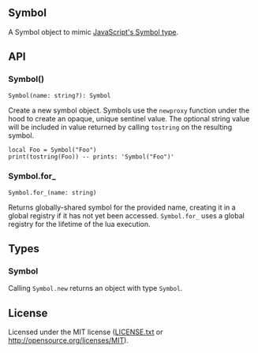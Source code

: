 ## Symbol

A Symbol object to mimic [JavaScript's Symbol type](https://developer.mozilla.org/en-US/docs/Web/JavaScript/Reference/Global_Objects/Symbol).

## API

### Symbol()
```
Symbol(name: string?): Symbol
```

Create a new symbol object. Symbols use the `newproxy` function under the hood to create an opaque, unique sentinel value. The optional string value will be included in value returned by calling `tostring` on the resulting symbol.

```
local Foo = Symbol("Foo")
print(tostring(Foo)) -- prints: 'Symbol("Foo")'
```

### Symbol.for_
```
Symbol.for_(name: string)
```

Returns globally-shared symbol for the provided name, creating it in a global registry if it has not yet been accessed. `Symbol.for_` uses a global registry for the lifetime of the lua execution.

## Types

### Symbol

Calling `Symbol.new` returns an object with type `Symbol`.

## License
Licensed under the MIT license ([LICENSE.txt](LICENSE.txt) or http://opensource.org/licenses/MIT).
